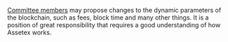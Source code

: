 [Committee members](introduction/committee) may propose changes to the dynamic parameters of the blockchain, such as fees, block time and many other things. It is a position of great responsibility that requires a good understanding of how Assetex works.